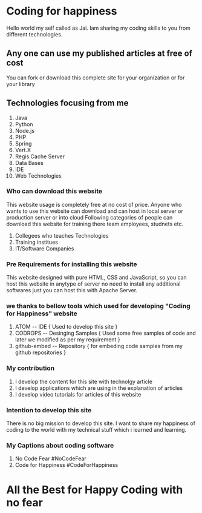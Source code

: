 # Coding for happiness

Hello world my self called as Jai. Iam sharing my coding skills to you from different technologies.

## Any one can use my published articles at free of cost

You can fork or download this complete site for your organization or for your library

## Technologies focusing from me
1. Java
2. Python
3. Node.js
4. PHP
5. Spring
6. Vert.X
7. Regis Cache Server
8. Data Bases
9. IDE
10. Web Technologies

### Who can download this website

This website usage is completely free at no cost of price. Anyone who wants to use this website can download and can host in local server or production server or into cloud
Following categories of people can download this website for training there team employees, studnets etc.

1. Collegees who teaches Technologies
2. Training institues 
3. IT/Software Companies


### Pre Requirements for installing this website 
This website designed with pure HTML, CSS and JavaScript, so you can host this website in anytype of server no need to install any additional softwares just you can host this with Apache Server.

### we thanks to bellow tools which used for developing "Coding for Happiness" website

1. ATOM -- IDE { Used to develop this site }
2. CODROPS -- Desinging Samples { Used some free samples of code and later we modified as per my requirement }
3. github-embed -- Repository { for embeding code samples from my github repositories }

### My contribution

1. I develop the content for this site with technolgy article 
2. I develop applications which are using in the explanation of articles
3. I develop video tutorials for articles of this website

### Intention to develop this site
There is no big mission to develop this site.
I want to share my happiness of coding to the world with my technical stuff which i learned and learning.

### My Captions about coding software
1. No Code Fear #NoCodeFear
2. Code for Happiness #CodeForHappiness

# All the Best for Happy Coding with no fear


